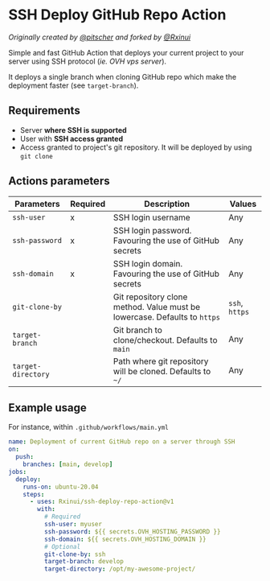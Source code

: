 # SSH Deploy GitHub Repo Action

_Originally created by [@pitscher](https://github.com/pitscher/) and forked by [@Rxinui](https://github.com/Rxinui/)_

Simple and fast GitHub Action that deploys your current project to your server using SSH protocol (*ie. OVH vps server*).

It deploys a single branch when cloning GitHub repo which make the deployment faster (see `target-branch`).

## Requirements

- Server **where SSH is supported**
- User with **SSH access granted**
- Access granted to project's git repository. It will be deployed by using `git clone`

## Actions parameters

| **Parameters**     | **Required** | **Description**                                                           | **Values**     |
| ------------------ | ------------ | ------------------------------------------------------------------------- | -------------- |
| `ssh-user`         | x            | SSH login username                                                        | Any            |
| `ssh-password`     | x            | SSH login password. Favouring the use of GitHub secrets                   | Any            |
| `ssh-domain`       | x            | SSH login domain. Favouring the use of GitHub secrets                     | Any            |
| `git-clone-by`     |              | Git repository clone method. Value must be lowercase. Defaults to `https` | `ssh`, `https` |
| `target-branch`    |              | Git branch to clone/checkout. Defaults to `main`                          | Any            |
| `target-directory` |              | Path where git repository will be cloned. Defaults to `~/`                | Any            |

## Example usage

For instance, within `.github/workflows/main.yml`

```yaml
name: Deployment of current GitHub repo on a server through SSH
on:
  push:
    branches: [main, develop]
jobs:
  deploy:
    runs-on: ubuntu-20.04
    steps:
      - uses: Rxinui/ssh-deploy-repo-action@v1
        with:
          # Required
          ssh-user: myuser
          ssh-password: ${{ secrets.OVH_HOSTING_PASSWORD }}
          ssh-domain: ${{ secrets.OVH_HOSTING_DOMAIN }}
          # Optional
          git-clone-by: ssh
          target-branch: develop
          target-directory: /opt/my-awesome-project/
```
